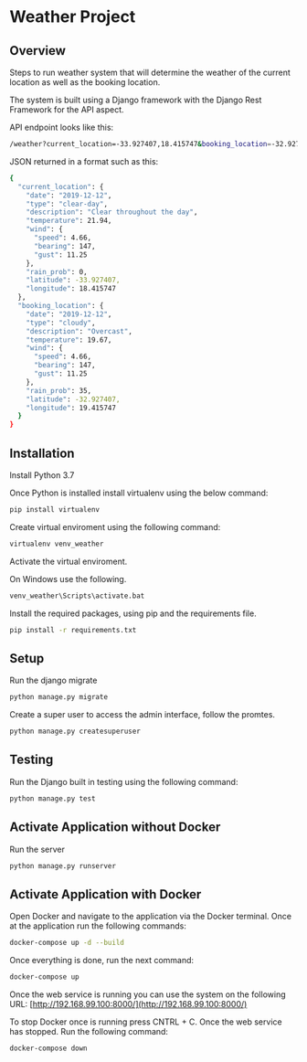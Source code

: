 # Weather Project
## Overview
Steps to run weather system that will determine the weather of 
the current location as well as the booking location.

The system is built using a Django framework with the Django Rest 
Framework for the API aspect.

API endpoint looks like this: 
```bash
/weather?current_location=-33.927407,18.415747&booking_location=-32.927407,19.415747
```

JSON returned in a format such as this:
```bash
{
  "current_location": {
    "date": "2019-12-12",
    "type": "clear-day",
    "description": "Clear throughout the day",
    "temperature": 21.94,
    "wind": {
      "speed": 4.66,
      "bearing": 147,
      "gust": 11.25
    },
    "rain_prob": 0,
    "latitude": -33.927407,
    "longitude": 18.415747
  },
  "booking_location": {
    "date": "2019-12-12",
    "type": "cloudy",
    "description": "Overcast",
    "temperature": 19.67,
    "wind": {
      "speed": 4.66,
      "bearing": 147,
      "gust": 11.25
    },
    "rain_prob": 35,
    "latitude": -32.927407,
    "longitude": 19.415747
  }
}
```

## Installation
Install Python 3.7

Once Python is installed install virtualenv using the below command:
```bash
pip install virtualenv
```

Create virtual enviroment using the following command:
```bash
virtualenv venv_weather
```

Activate the virtual enviroment.

On Windows use the following.
```bash
venv_weather\Scripts\activate.bat
```

Install the required packages, using pip and the requirements file.
```bash
pip install -r requirements.txt
```

## Setup
Run the django migrate
```bash
python manage.py migrate
```

Create a super user to access the admin interface, follow the promtes.
```bash
python manage.py createsuperuser
```

## Testing
Run the Django built in testing using the following command:
```bash
python manage.py test
```

## Activate Application without Docker
Run the server
```bash
python manage.py runserver
```

## Activate Application with Docker
Open Docker and navigate to the application via the Docker terminal.
Once at the application run the following commands:
```bash
docker-compose up -d --build
```

Once everything is done, run the next command:
```bash
docker-compose up
```

Once the web service is running you can use the system on the 
following URL:
[http://192.168.99.100:8000/](http://192.168.99.100:8000/)

To stop Docker once is running press CNTRL + C. Once the web service has stopped.
Run the following command:
```bash
docker-compose down
```
